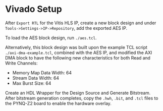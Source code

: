 # Vivado Setup

After `Export RTL` for the Vitis HLS IP, create a new block design and under `Tools->Settings->IP->Repository`, add the exported AES IP.

To load the AES block design, run `./aes.tcl`. 

Alternatively, this block design was built upon the example TCL script `./axi-dma-example.tcl`, combined with the AES IP, and modified the AXI DMA block to have the following new characteristics for both Read and Write Channels:
- Memory Map Data Width: 64
- Stream Data Width: 64
- Max Burst Size: 64

Create an HDL Wrapper for the Design Source and Generate Bitstream. After bitstream generation completes, copy the `.hwh`, `.bit`, and `.tcl` files to the PYNQ-Z2 board to enable the hardware overlay.
